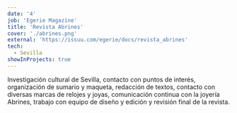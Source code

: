 ```yaml
---
date: '4'
job: 'Egerie Magazine'
title: 'Revista Abrines'
cover: './abrines.png'
external: 'https://issuu.com/egerie/docs/revista_abrines'
tech:
  - Sevilla
showInProjects: true
---
```


Investigación cultural de Sevilla, contacto con puntos de interés, organización de sumario y maqueta, redacción de textos, contacto con diversas marcas de relojes y joyas, comunicación continua con la joyería Abrines, trabajo con equipo de diseño y edición y revisión final de la revista.